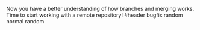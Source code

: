 Now you have a better understanding of how branches and merging works. Time to start working with a remote repository!
#header
bugfix random
normal random
